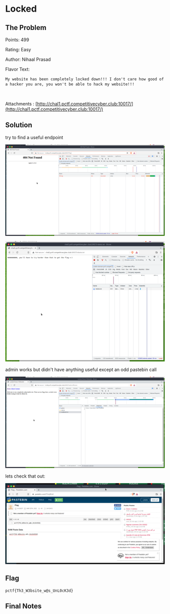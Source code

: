 # Locked

## The Problem

Points: 499

Rating: Easy

Author: Nihaal Prasad

Flavor Text:
```
My website has been completely locked down!!! I don't care how good of a hacker you are, you won't be able to hack my website!!!



```

Attachments : [http://chal1.pctf.competitivecyber.club:10017/](http://chal1.pctf.competitivecyber.club:10017/)



## Solution

try to find a useful endpoint

![](404.png)


![robots.png](robots.png)


admin works but didn't have anything useful except an odd pastebin call

![](admin.png)

lets check that out:

![](pastbin.png)

## Flag
```
pctf{Th3_W3bsite_w@s_UnL0cK3d}
```

## Final Notes
